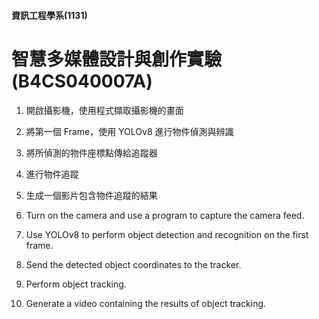#### 資訊工程學系(1131)
# 智慧多媒體設計與創作實驗(B4CS040007A)

1. 開啟攝影機，使用程式擷取攝影機的畫面  
2. 將第一個 Frame，使用 YOLOv8 進行物件偵測與辨識  
3. 將所偵測的物件座標點傳給追蹤器  
4. 進行物件追蹤  
5. 生成一個影片包含物件追蹤的結果  

1. Turn on the camera and use a program to capture the camera feed.  
2. Use YOLOv8 to perform object detection and recognition on the first frame.  
3. Send the detected object coordinates to the tracker.  
4. Perform object tracking.  
5. Generate a video containing the results of object tracking.  
